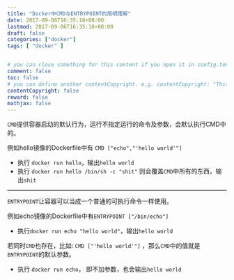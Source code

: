 ```yaml
---
title: "Docker中CMD与ENTRYPOINT的简明理解"
date: 2017-09-06T16:35:18+08:00
lastmod: 2017-09-06T16:35:18+08:00
draft: false
categories: ["docker"]
tags: [ "docker" ]


# you can close something for this content if you open it in config.toml.
comment: false
toc: false
# you can define another contentCopyright. e.g. contentCopyright: "This is an another copyright."
contentCopyright: false
reward: false
mathjax: false
---
```


`CMD`提供容器启动的默认行为，运行不指定运行的命令及参数，会默认执行CMD中的。

例如hello镜像的Dockerfile中有 `CMD ["echo","'hello world'"] `

 - 执行 `docker run hello`，输出`hello world`
 - 执行 `docker run hello /bin/sh -c "shit"` 则会覆盖`CMD`中所有的东西，输出`shit`

------
`ENTRYPOINT`让容器可以当成一个普通的可执行命令一样使用。

例如echo镜像的Dockerfile中有`ENTRYPOINT ["/bin/echo"]`

- 执行`docker run echo "hello world"`，输出`hello world`

若同时`CMD`也存在，比如: `CMD ["'hello world'"]` ，那么`CMD`中的值就是`ENTRYPOINT`的默认参数。

- 执行 `docker run echo`， 即不加参数，也会输出`hello world`
